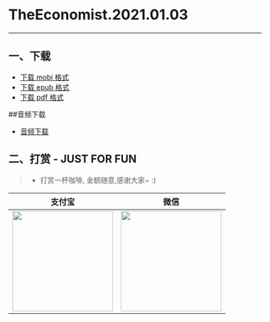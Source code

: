 # TheEconomist.2021.01.03
--------------
## 一、下载
* [下载 mobi 格式](https://raw.githubusercontent.com/hehonghui/the-economist-ebooks/master/01_economist/te_2021.01.03/TheEconomist.2021.01.03.mobi) 
* [下载 epub 格式](https://raw.githubusercontent.com/hehonghui/the-economist-ebooks/master/01_economist/te_2021.01.03/TheEconomist.2021.01.03.epub)
* [下载 pdf 格式](https://raw.githubusercontent.com/hehonghui/the-economist-ebooks/master/01_economist/te_2021.01.03/TheEconomist.2021.01.03.pdf)
    
##音频下载
* [音频下载](https://github.com/hehonghui/the-economist-ebooks/wiki/te_audios_2020)
## 二、打赏 - JUST FOR FUN
> * 打赏一杯咖啡, 金额随意,感谢大家~ :)
    
|   支付宝   |   微信    |
|------------|-----------|
|<img src="https://img-blog.csdnimg.cn/20200412132734488.JPG?x-oss-process=image/watermark,type_ZmFuZ3poZW5naGVpdGk,shadow_10,text_aHR0cHM6Ly9ibG9nLmNzZG4ubmV0L2Jib3lmZWl5dQ==,size_16,color_FFFFFF,t_70" width="200"/>| <img src="https://img-blog.csdnimg.cn/20200911174255577.jpg?x-oss-process=image/watermark,type_ZmFuZ3poZW5naGVpdGk,shadow_10,text_aHR0cHM6Ly9ibG9nLmNzZG4ubmV0L2Jib3lmZWl5dQ==,size_16,color_FFFFFF,t_70" width="200"/>  |
